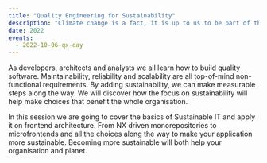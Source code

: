 ```yaml
---
title: "Quality Engineering for Sustainability"
description: "Climate change is a fact, it is up to us to be part of the solution. With IT energy consumption rising and increasing demand for scarce materials we need to acknowledge our weak points and move to Sustainable IT."
date: 2022
events:
  - 2022-10-06-qx-day
---
```


As developers, architects and analysts we all learn how to build quality software. Maintainability, reliability and scalability are all top-of-mind non-functional requirements. By adding sustainability, we can make measurable steps along the way. We will discover how the focus on sustainability will help make choices that benefit the whole organisation.

In this session we are going to cover the basics of Sustainable IT and apply it on frontend architecture. From NX driven monorepositories to microfrontends and all the choices along the way to make your application more sustainable. Becoming more sustainable will both help your organisation and planet.
